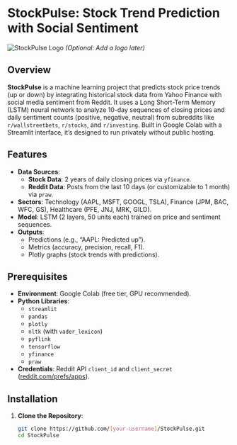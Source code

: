 # StockPulse: Stock Trend Prediction with Social Sentiment

![StockPulse Logo](images/stockpulse_logo.png) *(Optional: Add a logo later)*

## Overview
**StockPulse** is a machine learning project that predicts stock price trends (up or down) by integrating historical stock data from Yahoo Finance with social media sentiment from Reddit. It uses a Long Short-Term Memory (LSTM) neural network to analyze 10-day sequences of closing prices and daily sentiment counts (positive, negative, neutral) from subreddits like `r/wallstreetbets`, `r/stocks`, and `r/investing`. Built in Google Colab with a Streamlit interface, it’s designed to run privately without public hosting.

## Features
- **Data Sources**:
  - **Stock Data**: 2 years of daily closing prices via `yfinance`.
  - **Reddit Data**: Posts from the last 10 days (or customizable to 1 month) via `praw`.
- **Sectors**: Technology (AAPL, MSFT, GOOGL, TSLA), Finance (JPM, BAC, WFC, GS), Healthcare (PFE, JNJ, MRK, GILD).
- **Model**: LSTM (2 layers, 50 units each) trained on price and sentiment sequences.
- **Outputs**: 
  - Predictions (e.g., “AAPL: Predicted up”).
  - Metrics (accuracy, precision, recall, F1).
  - Plotly graphs (stock trends with predictions).

## Prerequisites
- **Environment**: Google Colab (free tier, GPU recommended).
- **Python Libraries**:
  - `streamlit`
  - `pandas`
  - `plotly`
  - `nltk` (with `vader_lexicon`)
  - `pyflink`
  - `tensorflow`
  - `yfinance`
  - `praw`
- **Credentials**: Reddit API `client_id` and `client_secret` ([reddit.com/prefs/apps](https://www.reddit.com/prefs/apps)).

## Installation
1. **Clone the Repository**:
   ```bash
   git clone https://github.com/[your-username]/StockPulse.git
   cd StockPulse
